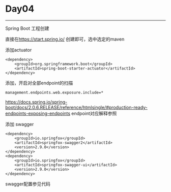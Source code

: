 # Day04

-----

Spring Boot 工程创建

直接在<https://start.spring.io/> 创建即可，选中选定的maven



添加actuator


```
<dependency>
    <groupId>org.springframework.boot</groupId>
    <artifactId>spring-boot-starter-actuator</artifactId>
</dependency>
```


添加，开启对全部endpoint的扫描


```
management.endpoints.web.exposure.include=*
```


<https://docs.spring.io/spring-boot/docs/2.0.6.RELEASE/reference/htmlsingle/#production-ready-endpoints-exposing-endpoints> endpoint对应解释参照



添加 swagger

```
<dependency>
    <groupId>io.springfox</groupId>
    <artifactId>springfox-swagger2</artifactId>
    <version>2.9.0</version>
</dependency>
<dependency>
    <groupId>io.springfox</groupId>
    <artifactId>springfox-swagger-ui</artifactId>
    <version>2.9.0</version>
</dependency>
```

swagger配置参见代码

